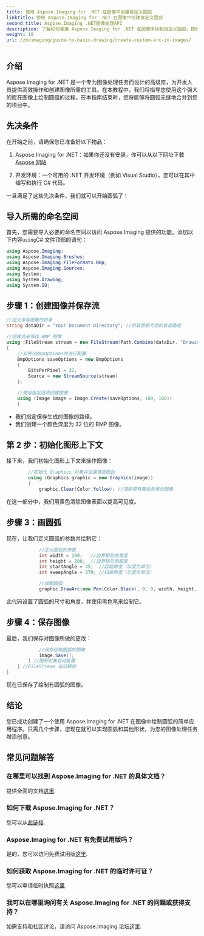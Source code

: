 ```yaml
---
title: 使用 Aspose.Imaging for .NET 在图像中创建自定义圆弧
linktitle: 使用 Aspose.Imaging for .NET 在图像中创建自定义圆弧
second_title: Aspose.Imaging .NET图像处理API
description: 了解如何使用 Aspose.Imaging for .NET 在图像中绘制自定义圆弧。按照分步说明设置图像、初始化图形上下文、定义圆弧参数并保存最终输出。
weight: 10
url: /zh/imaging/guide-to-basic-drawing/create-custom-arc-in-images/
---
```

## 介绍

Aspose.Imaging for .NET 是一个专为图像处理任务而设计的高级库，为开发人员提供高效操作和创建图像所需的工具。在本教程中，我们将指导您使用这个强大的库在图像上绘制圆弧的过程。在本指南结束时，您将能够将圆弧无缝地合并到您的项目中。

## 先决条件

在开始之前，请确保您已准备好以下物品：

1.  Aspose.Imaging for .NET：如果你还没有安装，你可以从以下网址下载[Aspose 网站](https://releases.aspose.com/imaging/net/).

2. 开发环境：一个可用的 .NET 开发环境（例如 Visual Studio），您可以在其中编写和执行 C# 代码。

一旦满足了这些先决条件，我们就可以开始画弧了！

## 导入所需的命名空间

首先，您需要导入必要的命名空间以访问 Aspose.Imaging 提供的功能。添加以下内容`using`C# 文件顶部的语句：

```csharp
using Aspose.Imaging;
using Aspose.Imaging.Brushes;
using Aspose.Imaging.FileFormats.Bmp;
using Aspose.Imaging.Sources;
using System;
using System.Drawing;
using System.IO;
```

## 步骤 1：创建图像并保存流

```csharp
//定义保存图像的目录
string dataDir = "Your Document Directory"; //将其更新为您的首选路径

//创建流来保存 BMP 图像
using (FileStream stream = new FileStream(Path.Combine(dataDir, "DrawingArc_out.bmp"), FileMode.Create))
{
    //实例化BmpOptions并进行配置
    BmpOptions saveOptions = new BmpOptions
    {
        BitsPerPixel = 32,
        Source = new StreamSource(stream)
    };

    //使用指定选项创建图像
    using (Image image = Image.Create(saveOptions, 100, 100))
    {
```

- 我们指定保存生成的图像的路径。
- 我们创建一个颜色深度为 32 位的 BMP 图像。

## 第 2 步：初始化图形上下文

接下来，我们初始化图形上下文来操作图像：

```csharp
        //初始化 Graphics 对象并设置背景颜色
        using (Graphics graphic = new Graphics(image))
        {
            graphic.Clear(Color.Yellow); //清除带有黄色背景的图像
```

在这一部分中，我们用黄色清除图像表面以提高可见度。

## 步骤 3：画圆弧

现在，让我们定义圆弧的参数并绘制它：

```csharp
            //定义圆弧的参数
            int width = 100;   //边界矩形的宽度
            int height = 200;  //边界矩形的高度
            int startAngle = 45;  //起始角度（以度为单位）
            int sweepAngle = 270; //扫掠角度（以度为单位）

            //绘制圆弧
            graphic.DrawArc(new Pen(Color.Black), 0, 0, width, height, startAngle, sweepAngle);
```

此代码设置了圆弧的尺寸和角度，并使用黑色笔来绘制它。

## 步骤 4：保存图像

最后，我们保存对图像所做的更改：

```csharp
            //保存绘制圆弧的图像
            image.Save();
        } //图形对象自动处置
    } //FileStream 自动释放
}
```

现在已保存了绘制有圆弧的图像。

## 结论

您已成功创建了一个使用 Aspose.Imaging for .NET 在图像中绘制圆弧的简单应用程序。只需几个步骤，您现在就可以实现圆弧和其他形状，为您的图像处理任务增添创意。

## 常见问题解答

### 在哪里可以找到 Aspose.Imaging for .NET 的具体文档？

提供全面的文档[这里](https://reference.aspose.com/imaging/net/).

### 如何下载 Aspose.Imaging for .NET？

您可以从[此链接](https://releases.aspose.com/imaging/net/).

### Aspose.Imaging for .NET 有免费试用版吗？

是的，您可以访问免费试用版[这里](https://releases.aspose.com/).

### 如何获取 Aspose.Imaging for .NET 的临时许可证？

您可以申请临时执照[这里](https://purchase.conholdate.com/temporary-license/).

### 我可以在哪里询问有关 Aspose.Imaging for .NET 的问题或获得支持？

如需支持和社区讨论，请访问 Aspose.Imaging 论坛[这里](https://forum.aspose.com/).

